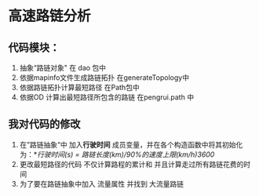 # 高速路链分析

## 代码模块：

1. 抽象“路链对象"   在 dao 包中
2. 依据mapinfo文件生成路链拓扑  在generateTopology中
3. 依据路链拓扑计算最短路径  在Path包中
4. 依据OD 计算出最短路径所包含的路链  在pengrui.path 中

## 我对代码的修改

1. 在”路链抽象“中 加入**行驶时间** 成员变量，并在各个构造函数中将其初始化为：**行驶时间(s) = 路链长度(km)/90%的速度上限(km/h)*3600**
2. 更改最短路径的代码   不仅计算路程的累计和  并且计算走过所有路链花费的时间
3. 为了要在路链抽象中加入 流量属性  并找到 大流量路链